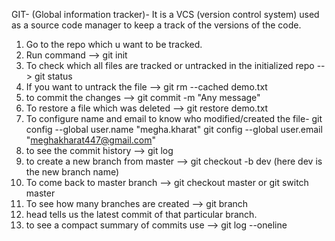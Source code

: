 GIT- (Global information tracker)- It is a VCS (version control system) used as a source code manager to keep a track of the versions of the code.

1. Go to the repo which u want to be tracked.
2. Run command --> git init
3. To check which all files are tracked or untracked in the initialized repo --> git status
4. If you want to untrack the file --> git rm --cached demo.txt
5. to commit the changes --> git commit -m "Any message"
6. To restore a file which was deleted --> git restore demo.txt
7. To configure name and email to know who modified/created the file-
    git config --global user.name "megha.kharat"
    git config --global user.email "meghakharat447@gmail.com"
8. to see the commit history --> git log
9. to create a new branch from master --> git checkout -b dev (here dev is the new branch name)
10. To come back to master branch --> git checkout master or git switch master
11. To see how many branches are created --> git branch
12. head tells us the latest commit of that particular branch.
13. to see a compact summary of commits use --> git log --oneline
